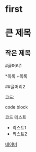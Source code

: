 # first
큰 제목
=======
작은 제목
---------

#글머리1

*목록
+목록

##글머리2

코드:

  code block

코드 테스트

- 리스트1
- 리스트2

[네이버](http://www.naver.com)
